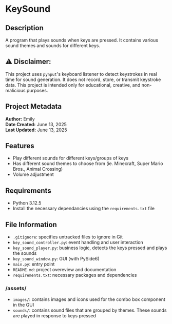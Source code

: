 # KeySound

## Description
A program that plays sounds when keys are pressed. It contains various sound themes and sounds for different keys.

## ⚠️ Disclaimer: 
This project uses `pynput`'s keyboard listener to detect keystrokes in real time for sound generation. It does not record, store, or transmit keystroke data. This project is intended only for educational, creative, and non-malicious purposes.

## Project Metadata
**Author:** Emily  
**Date Created:** June 13, 2025  
**Last Updated:** June 13, 2025  

## Features
- Play different sounds for different keys/groups of keys
- Has different sound themes to choose from (ie. Minecraft, Super Mario Bros., Animal Crossing)
- Volume adjustment

## Requirements
- Python 3.12.5
- Install the necessary dependancies using the `requirements.txt` file

## File Information
- `.gitignore`: specifies untracked files to ignore in Git
- `key_sound_controller.py`: event handling and user interaction
- `key_sound_player.py`: business logic, detects the keys pressed and plays the sounds
- `key_sound_window.py`: GUI (with PySide6)
- `main.py`: entry point
- `README.md`: project overeview and documentation
- `requirements.txt`: necessary packages and dependencies

### /assets/
- `images/`: contains images and icons used for the combo box component in the GUI
- `sounds/`: contains sound files that are grouped by themes. These sounds are played in response to keys pressed
